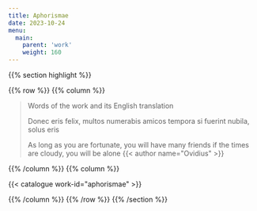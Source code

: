 ```yaml
---
title: Aphorismae
date: 2023-10-24
menu:
  main:
    parent: 'work'
    weight: 160
---
```


{{% section highlight %}}

{{% row %}}
{{% column %}}

> Words of the work and its English translation
> 
> Donec eris felix, multos numerabis amicos
> tempora si fuerint nubila, solus eris
> 
> As long as you are fortunate, you will have many friends
> if the times are cloudy, you will be alone
> {{< author name="Ovidius" >}}

{{% /column %}}
{{% column %}}


{{< catalogue work-id="aphorismae" >}}

{{% /column %}}
{{% /row %}}
{{% /section %}}